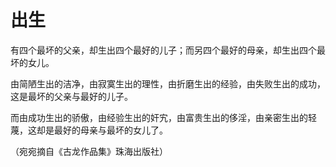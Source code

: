 # 出生

有四个最坏的父亲，却生出四个最好的儿子；而另四个最好的母亲，却生出四个最坏的女儿。

由简陋生出的洁净，由寂寞生出的理性，由折磨生出的经验，由失败生出的成功，这是最坏的父亲与最好的儿子。

而由成功生出的骄傲，由经验生出的奸宄，由富贵生出的侈淫，由亲密生出的轻蔑，这却是最好的母亲与最坏的女儿了。

（宛宛摘自《古龙作品集》珠海出版社）